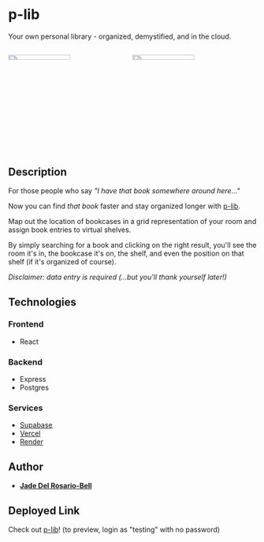 # p-lib
Your own personal library - organized, demystified, and in the cloud.

## 

<img width="50%" height="5%" src="https://user-images.githubusercontent.com/60476965/159123090-f61b2945-c375-4c3f-a773-e2887e9e29b7.png"></img><img width="50%" height="5%" src="https://user-images.githubusercontent.com/60476965/159123356-c88bafa8-a659-4a3e-98df-684b2c5be223.png"></img>

## Description

For those people who say *"I have that book somewhere around here..."* 

Now you can find *that book* faster and stay organized longer with [p-lib](https://p-lib.vercel.app/). 

Map out the location of bookcases in a grid representation of your room and assign book entries to virtual shelves. 

By simply searching for a book and clicking on the right result, you'll see the room it's in, the bookcase it's on, the shelf, and even the position on that shelf (if it's organized of course). 

*Disclaimer: data entry is required (...but you'll thank yourself later!)*

## Technologies

### Frontend

* React

### Backend

* Express
* Postgres

### Services

* [Supabase](https://supabase.com/)
* [Vercel](https://vercel.com/)
* [Render](https://render.com/)

## Author

* **[Jade Del Rosario-Bell](https://github.com/jadedrb)** 


## Deployed Link 

Check out [p-lib](https://p-lib.vercel.app/)! (to preview, login as "testing" with no password)

